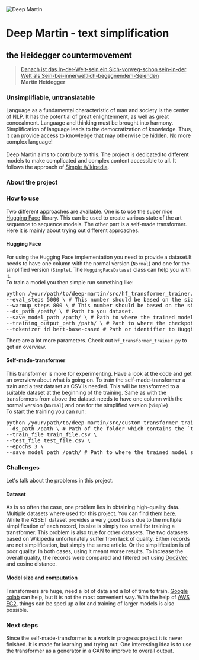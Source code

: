 <img src="https://github.com/stoffy/martin/blob/master/images/title_image.png?raw=true" alt="Deep Martin">

<h1>Deep Martin - text simplification</h1>
<h2>the Heidegger countermovement</h2>
<blockquote><a href="https://www.deepl.com/translator#de/en/Danach%20ist%20das%20In-der-Welt-sein%20ein%20Sich-vorweg-schon%20sein-in-der%20Welt%20als%20Sein-bei-innerweltlich-begegnendem-Seienden">Danach ist das In-der-Welt-sein ein Sich-vorweg-schon sein-in-der Welt als Sein-bei-innerweltlich-begegnendem-Seienden</a><br><b>Martin Heidegger</b></blockquote>
<h3>Unsimplifiable, untranslatable</h3>

<p>Language as a fundamental characteristic of man and society is the center of NLP. It has the potential of great enlightenment, as well as great concealment.  Language and thinking must be brought into harmony.
Simplification of language leads to the democratization of knowledge. Thus, it can provide access to knowledge that may otherwise be hidden. No more complex language!
<br><br>
Deep Martin aims to contribute to this.
The project is dedicated to different models to make complicated and complex content accessible to all. 
It follows the approach of <a href="https://simple.wikipedia.org/wiki/Main_Page">Simple Wikipedia</a>.</p> 

<h3>About the project</h3>

<h3>How to use</h3>

<p>Two different approaches are available. 
One is to use the super nice <a href="https://huggingface.co">Hugging Face</a> library. 
This can be used to create various state of the art sequence to sequence models. 
The other part is a self-made transformer. 
Here it is mainly about trying out different approaches.</p>
<h4>Hugging Face</h4>
<p>For using the Hugging Face implementation you need to provide a dataset.It needs to have one column with the normal version (<code>Normal</code>)
and one for the simplified version (<code>Simple</code>).
The <code>HuggingFaceDataset</code> class can help you with it.<br>To train
a model you then simple run something like:<br></p>
<pre>
python /your/path/to/deep-martin/src/hf_transformer_trainer.py \
--eval_steps 5000 \ # This number should be based on the size of the dataset. 
--warmup_steps 800 \ # This number should be based on the size of the dataset.
--ds_path /path/ \ # Path to you dataset.
--save_model_path /path/ \ # Path to where the trained model should be stored.
--training_output_path /path/ \ # Path to where the checkpoints and the training data should be stored.
--tokenizer_id bert-base-cased # Path or identifier to Hugging Face tokenizer.
</pre>
<p>There are a lot more parameters. Check out <code>hf_transformer_trainer.py</code> to get an overview.</p>

<h4>Self-made-transformer</h4>
<p>This transformer is more for experimenting. Have a look at the code and get an overview about what is going on.
To train the self-made-transformer a train and a test dataset as CSV is needed. This will be transformed
to a suitable dataset at the beginning of the training. Same as with the transformers from above the dataset needs to have one column with the normal version (<code>Normal</code>)
and one for the simplified version (<code>Simple</code>) <br>
To start the training you can run:<br></p>
<pre>
python /your/path/to/deep-martin/src/custom_transformer_trainer.py \
--ds_path /path \ # Path of the folder which contains the `train_file.csv` and the `test_file.csv`
--train_file train_file.csv \
--test_file test_file.csv \
--epochs 3 \
--save_model_path /path/ # Path to where the trained model should be stored.
</pre>

<h3>Challenges</h3>
<p>Let's talk about the problems in this project. </p>
<h4>Dataset</h4>
<p>As is so often the case, one problem lies in obtaining high-quality data.
Multiple datasets where used for this project. You can find them 
<a href="https://paperswithcode.com/task/text-simplification">here</a>.<br>
While the ASSET dataset provides a very good basis due to the multiple simplification of each record, its size is simply too small for training a transformer. 
This problem is also true for other datasets. 
The two datasets based on Wikipedia unfortunately suffer from 
lack of quality. Either records are not simplification, 
but simply the same article. Or the simplification is of poor quality. In both cases, using it meant worse results.
To increase the overall quality, the records were compared and 
filtered out using <a href="https://radimrehurek.com/gensim/models/doc2vec.html">Doc2Vec</a> and cosine distance. 
</p>

<h4>Model size and computation</h4>
<p>
Transformers are huge, need a lot of data and a lot of time to train. 
<a href="http://research.google.com/colaboratory/">Google colab</a> can help, but it is not the most convenient way. 
With the help of <a href="https://aws.amazon.com/de/ec2">AWS EC2</a>, things can be sped up a lot and training of larger models is also possible.
</p>

<h3>Next steps</h3>
<p>Since the self-made-transformer is a work in progress project it is never finished.
It is made for learning and trying out. One interesting idea is to use the
transformer as a generator in a GAN to improve to overall output.</p>


